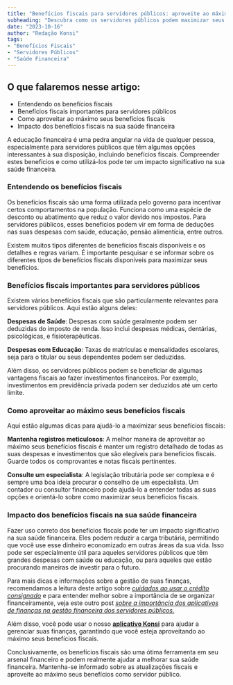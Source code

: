 ```yaml
---
title: "Benefícios fiscais para servidores públicos: aproveite ao máximo"
subheading: "Descubra como os servidores públicos podem maximizar seus benefícios fiscais e melhorar sua saúde financeira"
date: "2023-10-16"
author: "Redação Konsi"
tags:
- "Benefícios Fiscais"
- "Servidores Públicos"
- "Saúde Financeira"
---
```


## O que falaremos nesse artigo:

- Entendendo os benefícios fiscais
- Benefícios fiscais importantes para servidores públicos
- Como aproveitar ao máximo seus benefícios fiscais
- Impacto dos benefícios fiscais na sua saúde financeira

A educação financeira é uma pedra angular na vida de qualquer pessoa, especialmente para servidores públicos que têm algumas opções interessantes à sua disposição, incluindo benefícios fiscais. Compreender estes benefícios e como utilizá-los pode ter um impacto significativo na sua saúde financeira. 

### Entendendo os benefícios fiscais

Os benefícios fiscais são uma forma utilizada pelo governo para incentivar certos comportamentos na população. Funciona como uma espécie de desconto ou abatimento que reduz o valor devido nos impostos. Para servidores públicos, esses benefícios podem vir em forma de deduções nas suas despesas com saúde, educação, pensão alimentícia, entre outros.

Existem muitos tipos diferentes de benefícios fiscais disponíveis e os detalhes e regras variam. É importante pesquisar e se informar sobre os diferentes tipos de benefícios fiscais disponíveis para maximizar seus benefícios. 

### Benefícios fiscais importantes para servidores públicos

Existem vários benefícios fiscais que são particularmente relevantes para servidores públicos. Aqui estão alguns deles:

**Despesas de Saúde**: Despesas com saúde geralmente podem ser deduzidas do imposto de renda. Isso inclui despesas médicas, dentárias, psicológicas, e fisioterapêuticas. 

**Despesas com Educação**: Taxas de matrículas e mensalidades escolares, seja para o titular ou seus dependentes podem ser deduzidas.

Além disso, os servidores públicos podem se beneficiar de algumas vantagens fiscais ao fazer investimentos financeiros. Por exemplo, investimentos em previdência privada podem ser deduzidos até um certo limite.

### Como aproveitar ao máximo seus benefícios fiscais

Aqui estão algumas dicas para ajudá-lo a maximizar seus benefícios fiscais:

**Mantenha registros meticulosos**: A melhor maneira de aproveitar ao máximo seus benefícios fiscais é manter um registro detalhado de todas as suas despesas e investimentos que são elegíveis para benefícios fiscais. Guarde todos os comprovantes e notas fiscais pertinentes.

**Consulte um especialista**: A legislação tributária pode ser complexa e é sempre uma boa ideia procurar o conselho de um especialista. Um contador ou consultor financeiro pode ajudá-lo a entender todas as suas opções e orientá-lo sobre como maximizar seus benefícios fiscais.

### Impacto dos benefícios fiscais na sua saúde financeira

Fazer uso correto dos benefícios fiscais pode ter um impacto significativo na sua saúde financeira. Eles podem reduzir a carga tributária, permitindo que você use esse dinheiro economizado em outras áreas da sua vida. Isso pode ser especialmente útil para aqueles servidores públicos que têm grandes despesas com saúde ou educação, ou para aqueles que estão procurando maneiras de investir para o futuro.

Para mais dicas e informações sobre a gestão de suas finanças, recomendamos a leitura deste artigo sobre [*cuidados ao usar o crédito consignado*](konsi.com.br/postagens/cuidados-ao-usar-o-crdito-consignado-prevenindo-o-superendividamento/) e para entender melhor sobre a importância de se organizar financeiramente, veja este outro post [*sobre a importância dos aplicativos de finanças na gestão financeira dos servidores públicos.*](konsi.com.br/postagens/o-papel-dos-aplicativos-de-finanas-na-gesto-financeira-dos-servidores-pblicos/) 

Além disso, você pode usar o nosso [**aplicativo Konsi**](konsi.com.br/app-download) para ajudar a gerenciar suas finanças, garantindo que você esteja aproveitando ao máximo seus benefícios fiscais.

Conclusivamente, os benefícios fiscais são uma ótima ferramenta em seu arsenal financeiro e podem realmente ajudar a melhorar sua saúde financeira. Mantenha-se informado sobre as atualizações fiscais e aproveite ao máximo seus benefícios como servidor público.